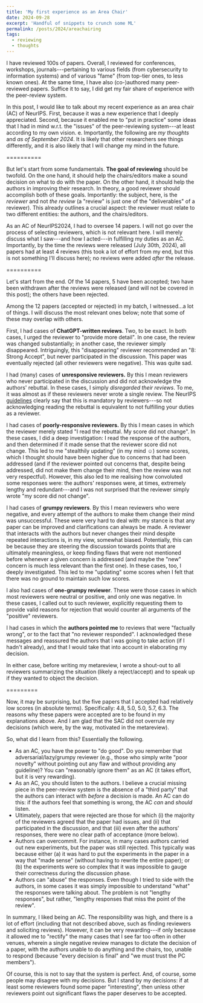 ```yaml
---
title: 'My first experience as an Area Chair'
date: 2024-09-28
excerpt: 'Handful of snippets to crunch some ML'
permalink: /posts/2024/areachairing
tags:
  - reviewing
  - thoughts
---
```


I have reviewed 100s of papers. Overall, I reviewed for conferences, workshops, journals---pertaining to various fields (from cybersecurity to information systems) and of various "fame" (from top-tier ones, to less known ones). At the same time, I have also (co-)authored many peer-reviewed papers. Suffice it to say, I did get my fair share of experience with the peer-review system.

In this post, I would like to talk about my recent experience as an area chair (AC) of NeurIPS. First, because it was a new experience that I deeply appreciated. Second, because it enabled me to "put in practice" some ideas that I had in mind w.r.t. the "issues" of the peer-reviewing system---at least according to my own vision. e. Importantly, the following are _my thoughts_ and _as of September 2024_. It is likely that other researchers see things differently, and it is also likely that I will change my mind in the future. 

==========


But let's start from some fundamentals. **The goal of reviewing** should be twofold. On the one hand, it should help the chairs/editors make a sound decision on what to do with the paper. On the other hand, it should help the authors in improving their research. In theory, a good reviewer should accomplish both of these goals. Importantly: the subject, here, is the _reviewer_ and not _the review_ (a "review" is just one of the "deliverables" of a reviewer). This already outlines a crucial aspect: the reviewer must relate to two different entities: the authors, and the chairs/editors. 

As an AC of NeurIPS2024, I had to oversee 14 papers. 
I will not go over the process of selecting reviewers, which is not relevant here. I will merely discuss what I saw---and how I acted---in fulfilling my duties as an AC. Importantly, by the time the reviews were released (July 30th, 2024), all papers had at least 4 reviews (this took a lot of effort from my end, but this is not something I'll discuss here); no reviews were added _after_ the release.

==========

Let's start from the end. Of the 14 papers, 5 have been accepted; two have been withdrawn after the reviews were released (and will not be covered in this post); the others have been rejected. 

Among the 12 papers (accepted or rejected) in my batch, I witnessed...a lot of things. I will discuss the most relevant ones below; note that some of these may overlap with others.

First, I had cases of **ChatGPT-written reviews**. Two, to be exact. In both cases, I urged the reviewer to "provide more detail". In one case, the review was changed substantially; in another case, the reviewer simply disappeared. Intriguingly, this "disappearing" reviewer recommended an "8: Strong Accept", but never participated in the discussion. This paper was eventually rejected (all other reviewers were negative). This was quite sad. 

I had (many) cases of **unresponsive reviewers.** By this I mean reviewers who never participated in the discussion and did not acknowledge the authors' rebuttal. In these cases, I simply _disregarded their reviews_. To me, it was almost as if these reviewers never wrote a single review. The NeurIPS [guidelines](https://neurips.cc/Conferences/2024/ReviewerGuidelines) clearly say that this is mandatory by reviewers---so not acknowledging reading the rebuttal is equivalent to not fulfilling your duties as a reviewer.

I had cases of **poorly-responsive reviewers.** By this I mean cases in which the reviewer merely stated "I read the rebuttal. My score did not change". In these cases, I did a deep investigation: I read the response of the authors, and then determined if it made sense that the reviewer score did not change. This led to me "stealthily updating" (in my mind ☺) some scores, which I thought should have been higher due to concerns that had been addressed (and if the reviewer pointed out concerns that, despite being addressed, did not make them change their mind, then the review was not very respectful). However, this also led to me realising how convoluted some responses were: the authors' responses were, at times, extremely lengthy and redundant---and I was not surprised that the reviewer simply wrote "my score did not change". 

I had cases of **grumpy reviewers**. By this I mean reviewers who were negative, and every attempt of the authors to make them change their mind was unsuccessful. These were very hard to deal with: my stance is that any paper can be improved and clarifications can always be made. A reviewer that interacts with the authors but never changes their mind despite repeated interactions is, in my view, somewhat biased. Potentially, this can be because they are steering the discussion towards points that are ultimately meaningless, or keep finding flaws that were not mentioned before whenever a given concern is addressed (and maybe the "new" concern is much less relevant than the first one). In these cases, too, I deeply investigated. This led to me "updating" some scores when I felt that there was no ground to maintain such low scores.

I also had cases of **one-grumpy reviewer**. These were those cases in which most reviewers were neutral or positive, and only one was negative. In these cases, I called out to such reviewer, explicitly requesting them to provide valid reasons for rejection that would counter all arguments of the "positive" reviewers.

I had cases in which the **authors pointed me** to reviews that were "factually wrong", or to the fact that "no reviewer responded". I acknowledged these messages and reassured the authors that I was going to take action (if I hadn't already), and that I would take that into account in elaborating my decision. 


In either case, before writing my metareview, I wrote a shout-out to all reviewers summarizing the situation (likely a reject/accept) and to speak up if they wanted to object the decision.

=========

Now, it may be surprising, but the five papers that I accepted had relatively low scores (in absolute terms). Specifically: 4.8, 5.0, 5.0, 5.7, 6.3. The reasons why these papers were accepted are to be found in my explanations above. And I am glad that the SAC did not overrule my decisions (which were, by the way, motivated in the metareview).

So, what did I learn from this? Essentially the following.

* As an AC, you have the power to "do good". Do you remember that adversarial/lazy/grumpy reviewer (e.g., those who simply write "poor novelty" without pointing out any flaw and without providing any guideline)? You can "reasonably ignore them" as an AC (it takes effort, but it is very rewarding).
* As an AC, you should listen to the authors. I believe a crucial missing piece in the peer-review system is the absence of a "third party" that the authors can interact with _before_ a decision is made. An AC can do this: if the authors feel that something is wrong, the AC _can_ and _should_ listen. 
* Ultimately, papers that were rejected are those for which (i) the majority of the reviewers agreed that the paper had issues, and (ii) that participated in the discussion, and that (iii) even after the authors' responses, there were no clear path of acceptance (more below). 
* Authors can overcommit. For instance, in many cases authors carried out new experiments, but the paper was still rejected. This typically was because either (a) it was hard to put the experiments in the paper in a way that "made sense" (without having to rewrite the entire paper); or (b) the experiments were so complex that it was impossible to gauge their correctness during the discussion phase. 
* Authors can "abuse" the responses. Even though I tried to side with the authors, in some cases it was simply impossible to understand "what" the responses were talking about. The problem is not "lengthy responses", but rather, "lengthy responses that miss the point of the review". 

In summary, I liked being an AC. The responsibility was high, and there is a lot of effort (including that not described above, such as finding reviewers and soliciting reviews). However, it can be very rewarding---if only because it allowed me to "rectify" the many cases that I see far too often in other venues, wherein a single negative review manages to dictate the decision of a paper, with the authors unable to do anything and the chairs, too, unable to respond (because "every decision is final" and "we must trust the PC members").

Of course, this is not to say that the system is perfect. And, of course, some people may disagree with my decisions. But I stand by my decisions: if at least some reviewers found some paper "interesting", then unless other reviewers point out significant flaws the paper deserves to be accepted.
